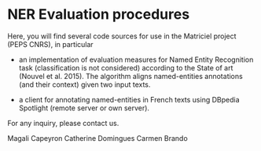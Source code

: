 # NER Evaluation procedures

Here, you will find several code sources for use in the Matriciel project (PEPS CNRS), in particular

- an implementation of evaluation measures for Named Entity Recognition task (classification is not considered) according to the State of art (Nouvel et al. 2015). The algorithm aligns named-entities annotations (and their context) given two input texts. 

- a client for annotating named-entities in French texts using DBpedia Spotlight (remote server or own server).
 
For any inquiry, please contact us.

Magali Capeyron
Catherine Domingues
Carmen Brando

